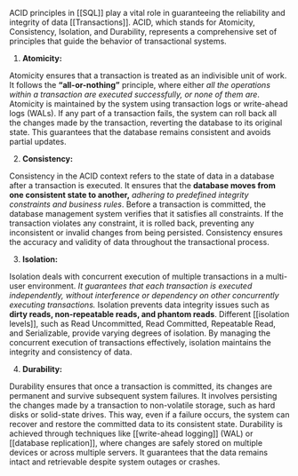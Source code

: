 ACID principles in [[SQL]] play a vital role in guaranteeing the reliability and integrity of data [[Transactions]]. ACID, which stands for Atomicity, Consistency, Isolation, and Durability, represents a comprehensive set of principles that guide the behavior of transactional systems.

1. **Atomicity:**

Atomicity ensures that a transaction is treated as an indivisible unit of work. It follows the **“all-or-nothing”** principle, where either *all the operations within a transaction are executed successfully, or none of them are*. Atomicity is maintained by the system using transaction logs or write-ahead logs (WALs). If any part of a transaction fails, the system can roll back all the changes made by the transaction, reverting the database to its original state. This guarantees that the database remains consistent and avoids partial updates.

2. **Consistency:**

Consistency in the ACID context refers to the state of data in a database after a transaction is executed. It ensures that the **database moves from one consistent state to another,** *adhering to predefined integrity constraints and business rules*. Before a transaction is committed, the database management system verifies that it satisfies all constraints. If the transaction violates any constraint, it is rolled back, preventing any inconsistent or invalid changes from being persisted. Consistency ensures the accuracy and validity of data throughout the transactional process.

3. **Isolation:**

Isolation deals with concurrent execution of multiple transactions in a multi-user environment. *It guarantees that each transaction is executed independently, without interference or dependency on other concurrently executing transactions.* Isolation prevents data integrity issues such as **dirty reads, non-repeatable reads, and phantom reads**. Different [[isolation levels]], such as Read Uncommitted, Read Committed, Repeatable Read, and Serializable, provide varying degrees of isolation. By managing the concurrent execution of transactions effectively, isolation maintains the integrity and consistency of data.

4. **Durability:**

Durability ensures that once a transaction is committed, its changes are permanent and survive subsequent system failures. It involves persisting the changes made by a transaction to non-volatile storage, such as hard disks or solid-state drives. This way, even if a failure occurs, the system can recover and restore the committed data to its consistent state. Durability is achieved through techniques like [[write-ahead logging]] (WAL) or [[database replication]], where changes are safely stored on multiple devices or across multiple servers. It guarantees that the data remains intact and retrievable despite system outages or crashes.